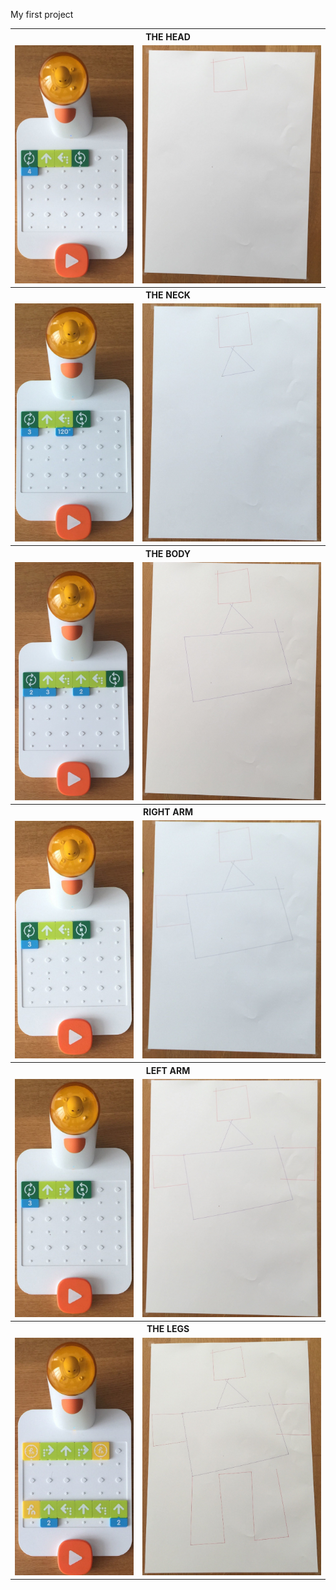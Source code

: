 My first project

<p>
  <table>
    <tbody>
      <tr><th colspan="2" align=center> THE HEAD </th><tr>
      <tr><td> <img src=10.the.head.code.jpg> </td><td> <img src=11.the.head.output.jpg> </td><tr>
      <tr><th colspan="2" align=center> THE NECK </th><tr>
      <tr><td> <img src=20.the.neck.code.jpg> </td><td> <img src=21.the.neck.output.jpg> </td><tr>
      <tr><th colspan="2" align=center> THE BODY </th><tr>
      <tr><td> <img src=30.the.body.code.jpg> </td><td> <img src=31.the.body.output.jpg> </td><tr>
      <tr><th colspan="2" align=center> RIGHT ARM </th><tr>
      <tr><td> <img src=40.right.arm.code.jpg> </td><td> <img src=41.right.arm.output.jpg> </td><tr>
      <tr><th colspan="2" align=center> LEFT ARM </th><tr>
      <tr><td> <img src=50.left.arm.code.jpg> </td><td> <img src=51.left.arm.output.jpg> </td><tr>
      <tr><th colspan="2" align=center> THE LEGS </th><tr>
      <tr><td> <img src=60.the.legs.code.jpg> </td><td> <img src=61.the.legs.output.jpg> </td><tr>
    <tbody>
  </table>  
</p>

